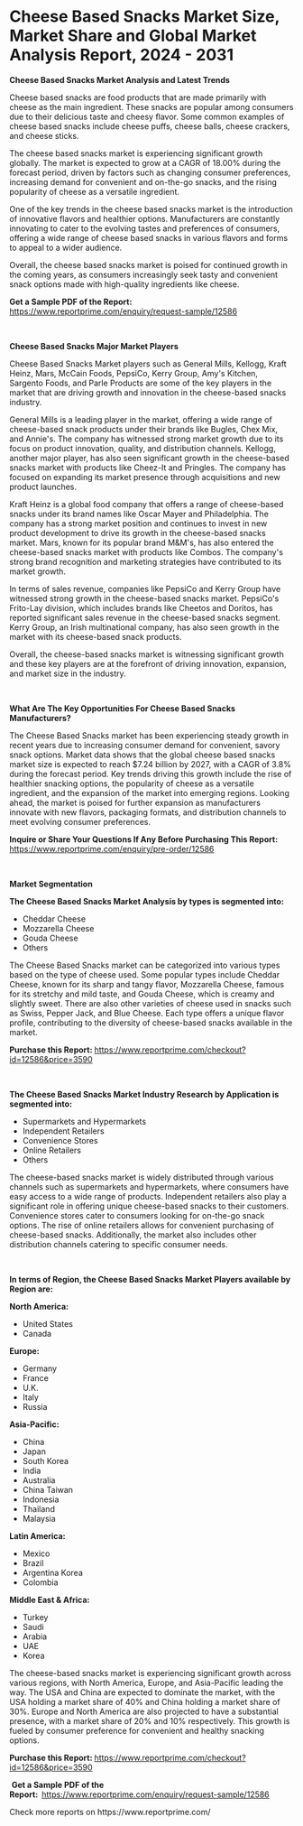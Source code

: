 <p><h1>Cheese Based Snacks Market Size, Market Share and Global Market Analysis Report, 2024 - 2031</h1></p><p><strong>Cheese Based Snacks Market Analysis and Latest Trends</strong></p>
<p><p>Cheese based snacks are food products that are made primarily with cheese as the main ingredient. These snacks are popular among consumers due to their delicious taste and cheesy flavor. Some common examples of cheese based snacks include cheese puffs, cheese balls, cheese crackers, and cheese sticks.</p><p>The cheese based snacks market is experiencing significant growth globally. The market is expected to grow at a CAGR of 18.00% during the forecast period, driven by factors such as changing consumer preferences, increasing demand for convenient and on-the-go snacks, and the rising popularity of cheese as a versatile ingredient.</p><p>One of the key trends in the cheese based snacks market is the introduction of innovative flavors and healthier options. Manufacturers are constantly innovating to cater to the evolving tastes and preferences of consumers, offering a wide range of cheese based snacks in various flavors and forms to appeal to a wider audience.</p><p>Overall, the cheese based snacks market is poised for continued growth in the coming years, as consumers increasingly seek tasty and convenient snack options made with high-quality ingredients like cheese.</p></p>
<p><strong>Get a Sample PDF of the Report:&nbsp;</strong> <a href="https://www.reportprime.com/enquiry/request-sample/12586">https://www.reportprime.com/enquiry/request-sample/12586</a></p>
<p>&nbsp;</p>
<p><strong>Cheese Based Snacks Major Market Players</strong></p>
<p><p>Cheese Based Snacks Market players such as General Mills, Kellogg, Kraft Heinz, Mars, McCain Foods, PepsiCo, Kerry Group, Amy's Kitchen, Sargento Foods, and Parle Products are some of the key players in the market that are driving growth and innovation in the cheese-based snacks industry.</p><p>General Mills is a leading player in the market, offering a wide range of cheese-based snack products under their brands like Bugles, Chex Mix, and Annie's. The company has witnessed strong market growth due to its focus on product innovation, quality, and distribution channels. Kellogg, another major player, has also seen significant growth in the cheese-based snacks market with products like Cheez-It and Pringles. The company has focused on expanding its market presence through acquisitions and new product launches.</p><p>Kraft Heinz is a global food company that offers a range of cheese-based snacks under its brand names like Oscar Mayer and Philadelphia. The company has a strong market position and continues to invest in new product development to drive its growth in the cheese-based snacks market. Mars, known for its popular brand M&M's, has also entered the cheese-based snacks market with products like Combos. The company's strong brand recognition and marketing strategies have contributed to its market growth.</p><p>In terms of sales revenue, companies like PepsiCo and Kerry Group have witnessed strong growth in the cheese-based snacks market. PepsiCo's Frito-Lay division, which includes brands like Cheetos and Doritos, has reported significant sales revenue in the cheese-based snacks segment. Kerry Group, an Irish multinational company, has also seen growth in the market with its cheese-based snack products.</p><p>Overall, the cheese-based snacks market is witnessing significant growth and these key players are at the forefront of driving innovation, expansion, and market size in the industry.</p></p>
<p>&nbsp;</p>
<p><strong>What Are The Key Opportunities For Cheese Based Snacks Manufacturers?</strong></p>
<p><p>The Cheese Based Snacks market has been experiencing steady growth in recent years due to increasing consumer demand for convenient, savory snack options. Market data shows that the global cheese based snacks market size is expected to reach $7.24 billion by 2027, with a CAGR of 3.8% during the forecast period. Key trends driving this growth include the rise of healthier snacking options, the popularity of cheese as a versatile ingredient, and the expansion of the market into emerging regions. Looking ahead, the market is poised for further expansion as manufacturers innovate with new flavors, packaging formats, and distribution channels to meet evolving consumer preferences.</p></p>
<p><strong>Inquire or Share Your Questions If Any Before Purchasing This Report:</strong> <a href="https://www.reportprime.com/enquiry/pre-order/12586">https://www.reportprime.com/enquiry/pre-order/12586</a></p>
<p>&nbsp;</p>
<p><strong>Market Segmentation</strong></p>
<p><strong>The Cheese Based Snacks Market Analysis by types is segmented into:</strong></p>
<p><ul><li>Cheddar Cheese</li><li>Mozzarella Cheese</li><li>Gouda Cheese</li><li>Others</li></ul></p>
<p><p>The Cheese Based Snacks market can be categorized into various types based on the type of cheese used. Some popular types include Cheddar Cheese, known for its sharp and tangy flavor, Mozzarella Cheese, famous for its stretchy and mild taste, and Gouda Cheese, which is creamy and slightly sweet. There are also other varieties of cheese used in snacks such as Swiss, Pepper Jack, and Blue Cheese. Each type offers a unique flavor profile, contributing to the diversity of cheese-based snacks available in the market.</p></p>
<p><strong>Purchase this Report:&nbsp;</strong><a href="https://www.reportprime.com/checkout?id=12586&price=3590">https://www.reportprime.com/checkout?id=12586&price=3590</a></p>
<p>&nbsp;</p>
<p><strong>The Cheese Based Snacks Market Industry Research by Application is segmented into:</strong></p>
<p><ul><li>Supermarkets and Hypermarkets</li><li>Independent Retailers</li><li>Convenience Stores</li><li>Online Retailers</li><li>Others</li></ul></p>
<p><p>The cheese-based snacks market is widely distributed through various channels such as supermarkets and hypermarkets, where consumers have easy access to a wide range of products. Independent retailers also play a significant role in offering unique cheese-based snacks to their customers. Convenience stores cater to consumers looking for on-the-go snack options. The rise of online retailers allows for convenient purchasing of cheese-based snacks. Additionally, the market also includes other distribution channels catering to specific consumer needs.</p></p>
<p>&nbsp;</p>
<p><strong>In terms of Region, the Cheese Based Snacks Market Players available by Region are:</strong></p>
<p>
    <p> <strong> North America: </strong>
        <ul>
            <li>United States</li>
            <li>Canada</li>
        </ul>
        </p> 
    <p> <strong> Europe: </strong>
        <ul>
            <li>Germany</li>
            <li>France</li>
            <li>U.K.</li>
            <li>Italy</li>
            <li>Russia</li>
        </ul>
        </p> 
    <p> <strong> Asia-Pacific: </strong>
        <ul>
            <li>China</li>
            <li>Japan</li>
            <li>South Korea</li>
            <li>India</li>
            <li>Australia</li>
            <li>China Taiwan</li>
            <li>Indonesia</li>
            <li>Thailand</li>
            <li>Malaysia</li>
        </ul>
        </p> 
    <p> <strong> Latin America: </strong>
        <ul>
            <li>Mexico</li>
            <li>Brazil</li>
            <li>Argentina Korea</li>
            <li>Colombia</li>
        </ul>
        </p> 
    <p> <strong> Middle East & Africa: </strong>
        <ul>
            <li>Turkey</li>
            <li>Saudi</li>
            <li>Arabia</li>
            <li>UAE</li>
            <li>Korea</li>
        </ul>
    </p>
    </p>
<p><p>The cheese-based snacks market is experiencing significant growth across various regions, with North America, Europe, and Asia-Pacific leading the way. The USA and China are expected to dominate the market, with the USA holding a market share of 40% and China holding a market share of 30%. Europe and North America are also projected to have a substantial presence, with a market share of 20% and 10% respectively. This growth is fueled by consumer preference for convenient and healthy snacking options.</p></p>
<p><strong>Purchase this Report: </strong><a href="https://www.reportprime.com/checkout?id=12586&price=3590">https://www.reportprime.com/checkout?id=12586&price=3590</a></p>
<p>&nbsp;<strong>Get a Sample PDF of the Report:&nbsp;&nbsp;</strong><a href="https://www.reportprime.com/enquiry/request-sample/12586">https://www.reportprime.com/enquiry/request-sample/12586</a></p>
<p><strong></strong></p>
<p>Check more reports on https://www.reportprime.com/</p>